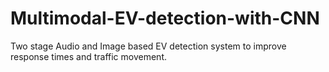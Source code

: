 # Multimodal-EV-detection-with-CNN
Two stage Audio and Image based EV detection system to improve response times and traffic movement.
